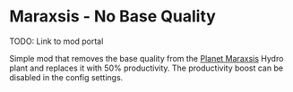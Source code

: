 # Maraxsis - No Base Quality

TODO: Link to mod portal

Simple mod that removes the base quality from the [Planet Maraxsis](https://mods.factorio.com/mod/maraxsis) Hydro plant and replaces it with 50% productivity. The productivity boost can be disabled in the config settings.
